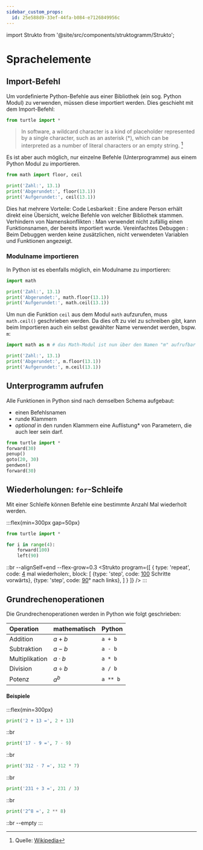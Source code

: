 ```yaml
---
sidebar_custom_props:
  id: 25e588d9-33ef-44fa-b084-e7126849956c
---
```


import Strukto from '@site/src/components/struktogramm/Strukto';

# Sprachelemente

## Import-Befehl
Um vordefinierte Python-Befehle aus einer Bibliothek (ein sog. Python Modul) zu verwenden, müssen diese importiert werden. Dies geschieht mit dem Import-Befehl:

```py
from turtle import *
```

> In software, a wildcard character is a kind of placeholder represented by a single character, such as an asterisk (\*), which can be interpreted as a number of literal characters or an empty string. [^1]

Es ist aber auch möglich, nur einzelne Befehle (Unterprogramme) aus einem Python Modul zu importieren.

```py live_py slim
from math import floor, ceil

print('Zahl:', 13.1)
print('Abgerundet:', floor(13.1))
print('Aufgerundet:', ceil(13.1)) 
```

Dies hat mehrere Vorteile:
Code Lesbarkeit
: Eine andere Person erhält direkt eine Übersicht, welche Befehle von welcher Bibliothek stammen.
Verhindern von Namenskonflikten
: Man verwendet nicht zufällig einen Funktionsnamen, der bereits importiert wurde.
Vereinfachtes Debuggen
: Beim Debuggen werden keine zusätzlichen, nicht verwendeten Variablen und Funktionen angezeigt.


### Modulname importieren

In Python ist es ebenfalls möglich, ein Modulname zu importieren:

```py live_py slim
import math

print('Zahl:', 13.1)
print('Abgerundet:', math.floor(13.1))
print('Aufgerundet:', math.ceil(13.1)) 
```

Um nun die Funktion `ceil` aus dem Modul `math` aufzurufen, muss `math.ceil()` geschrieben werden. Da dies oft zu viel zu schreiben gibt, kann beim Importieren auch ein selbst gewählter Name verwendet werden, bspw. `m`:


```py live_py slim
import math as m # das Math-Modul ist nun über den Namen "m" aufrufbar

print('Zahl:', 13.1)
print('Abgerundet:', m.floor(13.1))
print('Aufgerundet:', m.ceil(13.1)) 
```


## Unterprogramm aufrufen

Alle Funktionen in Python sind nach demselben Schema aufgebaut:

- einen Befehlsnamen
- runde Klammern
- _optional_ in den runden Klammern eine Auflistung\* von Parametern, die auch leer sein darf.

```py live_py slim
from turtle import *
forward(30)
penup()
goto(20, 30)
pendwon()
forward(30)
```

## Wiederholungen: `for`-Schleife
Mit einer Schleife können Befehle eine bestimmte Anzahl Mal wiederholt werden.

:::flex{min=300px gap=50px}
```py live_py slim
from turtle import *

for i in range(4):
    forward(100)
    left(90)
```
::br --alignSelf=end --flex-grow=0.3
<Strukto program={[
    {
        type: 'repeat', 
        code: <span><u>4</u> mal wiederholen:</span>,
        block: [
            {type: 'step', code: <span><u>100</u> Schritte vorwärts</span>},
            {type: 'step', code: <span><u>90</u>° nach links</span>},
        ]
    }
]} />
:::

## Grundrechenoperationen
Die Grundrechenoperationen werden in Python wie folgt geschrieben:

<div className="slim-table">

| Operation      | mathematisch | Python   |
| :------------- | :----------- | :------- |
| Addition       | $a + b$      | `a + b`  |
| Subtraktion    | $a - b$      | `a - b`  |
| Multiplikation | $a \cdot b$  | `a * b`  |
| Division       | $a ÷ b$      | `a / b`  |
| Potenz         | $a^b$        | `a ** b` |

</div>


#### Beispiele
:::flex{min=300px}
```py live_py slim
print('2 + 13 =', 2 + 13) 
```
::br
```py live_py slim
print('17 - 9 =', 7 - 9) 
```
::br
```py live_py slim
print('312 ⋅ 7 =', 312 * 7) 
```
::br
```py live_py slim
print('231 ÷ 3 =', 231 / 3) 
```
::br
```py live_py slim
print('2^8 =', 2 ** 8) 
```
::br --empty
:::

[^1]: Quelle: [Wikipedia](https://en.wikipedia.org/wiki/Wildcard_character)